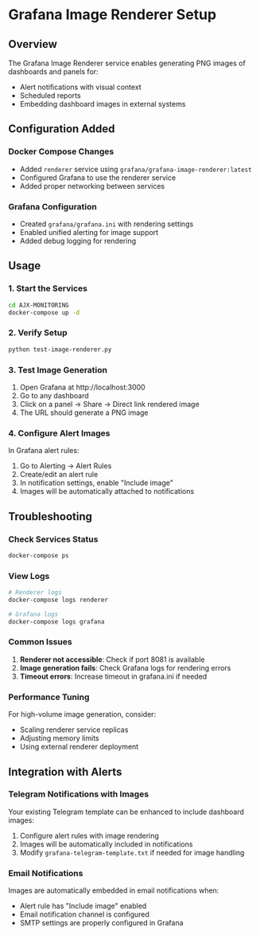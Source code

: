 # Grafana Image Renderer Setup

## Overview
The Grafana Image Renderer service enables generating PNG images of dashboards and panels for:
- Alert notifications with visual context
- Scheduled reports
- Embedding dashboard images in external systems

## Configuration Added

### Docker Compose Changes
- Added `renderer` service using `grafana/grafana-image-renderer:latest`
- Configured Grafana to use the renderer service
- Added proper networking between services

### Grafana Configuration
- Created `grafana/grafana.ini` with rendering settings
- Enabled unified alerting for image support
- Added debug logging for rendering

## Usage

### 1. Start the Services
```bash
cd AJX-MONITORING
docker-compose up -d
```

### 2. Verify Setup
```bash
python test-image-renderer.py
```

### 3. Test Image Generation
1. Open Grafana at http://localhost:3000
2. Go to any dashboard
3. Click on a panel → Share → Direct link rendered image
4. The URL should generate a PNG image

### 4. Configure Alert Images
In Grafana alert rules:
1. Go to Alerting → Alert Rules
2. Create/edit an alert rule
3. In notification settings, enable "Include image"
4. Images will be automatically attached to notifications

## Troubleshooting

### Check Services Status
```bash
docker-compose ps
```

### View Logs
```bash
# Renderer logs
docker-compose logs renderer

# Grafana logs
docker-compose logs grafana
```

### Common Issues
1. **Renderer not accessible**: Check if port 8081 is available
2. **Image generation fails**: Check Grafana logs for rendering errors
3. **Timeout errors**: Increase timeout in grafana.ini if needed

### Performance Tuning
For high-volume image generation, consider:
- Scaling renderer service replicas
- Adjusting memory limits
- Using external renderer deployment

## Integration with Alerts

### Telegram Notifications with Images
Your existing Telegram template can be enhanced to include dashboard images:
1. Configure alert rules with image rendering
2. Images will be automatically included in notifications
3. Modify `grafana-telegram-template.txt` if needed for image handling

### Email Notifications
Images are automatically embedded in email notifications when:
- Alert rule has "Include image" enabled
- Email notification channel is configured
- SMTP settings are properly configured in Grafana